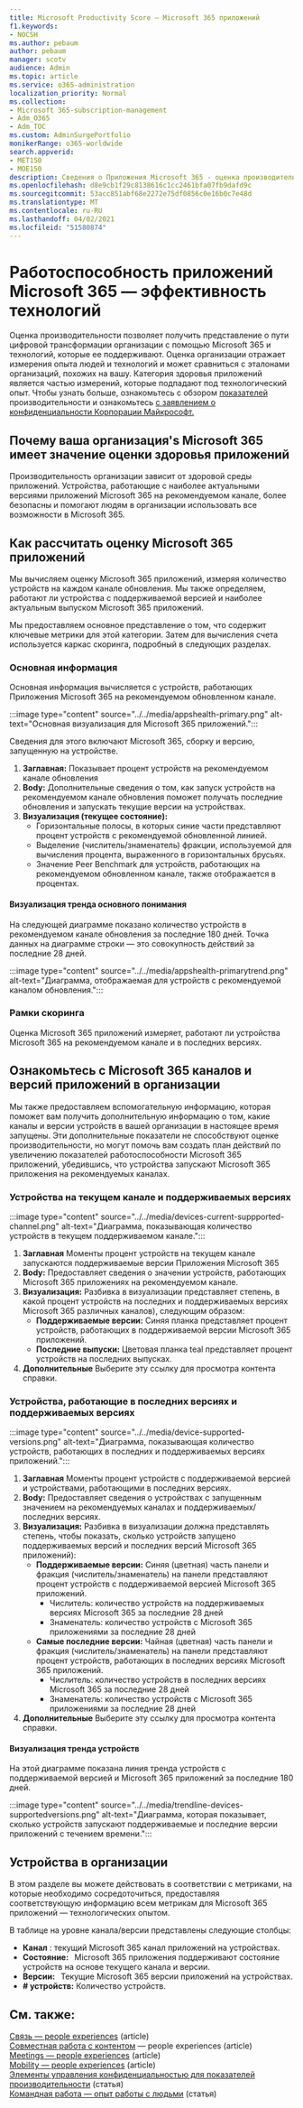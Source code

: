 ```yaml
---
title: Microsoft Productivity Score — Microsoft 365 приложений
f1.keywords:
- NOCSH
ms.author: pebaum
author: pebaum
manager: scotv
audience: Admin
ms.topic: article
ms.service: o365-administration
localization_priority: Normal
ms.collection:
- Microsoft 365-subscription-management
- Adm_O365
- Adm_TOC
ms.custom: AdminSurgePortfolio
monikerRange: o365-worldwide
search.appverid:
- MET150
- MOE150
description: Сведения о Приложения Microsoft 365 - оценка производительности опытом работы с технологиями.
ms.openlocfilehash: d8e9cb1f29c8138616c1cc2461bfa07fb9dafd9c
ms.sourcegitcommit: 53acc851abf68e2272e75df0856c0e16b0c7e48d
ms.translationtype: MT
ms.contentlocale: ru-RU
ms.lasthandoff: 04/02/2021
ms.locfileid: "51580874"
---
```

# <a name="microsoft-365-apps-health--technology-experiences"></a>Работоспособность приложений Microsoft 365 — эффективность технологий

Оценка производительности позволяет получить представление о пути цифровой трансформации организации с помощью Microsoft 365 и технологий, которые ее поддерживают. Оценка организации отражает измерения опыта людей и технологий и может сравниться с эталонами организаций, похожих на вашу. Категория здоровья приложений является частью измерений, которые подпадают под технологический опыт. Чтобы узнать больше, ознакомьтесь с обзором [показателей](productivity-score.md) производительности и ознакомьтесь [с заявлением о конфиденциальности Корпорации Майкрософт.](https://privacy.microsoft.com/privacystatement)

## <a name="why-your-organization39s-microsoft-365-apps-health-score-matters"></a>Почему ваша организация&#39;s Microsoft 365 имеет значение оценки здоровья приложений

Производительность организации зависит от здоровой среды приложений. Устройства, работающие с наиболее актуальными версиями приложений Microsoft 365 на рекомендуемом канале, более безопасны и помогают людям в организации использовать все возможности в Microsoft 365.

## <a name="how-we-calculate-the-microsoft-365-apps-health-score"></a>Как рассчитать оценку Microsoft 365 приложений

Мы вычисляем оценку Microsoft 365 приложений, измеряя количество устройств на каждом канале обновления. Мы также определяем, работают ли устройства с поддерживаемой версией и наиболее актуальным выпуском Microsoft 365 приложений.

Мы предоставляем основное представление о том, что содержит ключевые метрики для этой категории. Затем для вычисления счета используется каркас скоринга, подробный в следующих разделах.

### <a name="primary-insight"></a>Основная информация

Основная информация вычисляется с устройств, работающих Приложения Microsoft 365 на рекомендуемом обновленном канале.

:::image type="content" source="../../media/appshealth-primary.png" alt-text="Основная визуализация для Microsoft 365 приложений.":::

Сведения для этого включают Microsoft 365, сборку и версию, запущенную на устройстве.

1. **Заглавная:**  Показывает процент устройств на рекомендуемом канале обновления
1. **Body:**  Дополнительные сведения о том, как запуск устройств на рекомендуемом канале обновления поможет получать последние обновления и запускать текущие версии на устройствах.
1. **Визуализация (текущее состояние):**
    - Горизонтальные полосы, в которых синие части представляют процент устройств с рекомендуемой обновленной линией.
    - Выделение (числитель/знаменатель) фракции, используемой для вычисления процента, выраженного в горизонтальных брусьях.
    - Значение Peer Benchmark для устройств, работающих на рекомендуемом обновленном канале, также отображается в процентах.

#### <a name="trend-visualization-of-the-primary-insight"></a>Визуализация тренда основного понимания

На следующей диаграмме показано количество устройств в рекомендуемом канале обновления за последние 180 дней. Точка данных на диаграмме строки — это совокупность действий за последние 28 дней.

:::image type="content" source="../../media/appshealth-primarytrend.png" alt-text="Диаграмма, отображаемая для устройств с рекомендуемой каналом обновления.":::

### <a name="scoring-framework"></a>Рамки скоринга

Оценка Microsoft 365 приложений измеряет, работают ли устройства Microsoft 365 на рекомендуемом канале и в последних версиях.

## <a name="explore-your-organization-microsoft-365-app-channels-and-versions"></a>Ознакомьтесь с Microsoft 365 каналов и версий приложений в организации

Мы также предоставляем вспомогательную информацию, которая поможет вам получить дополнительную информацию о том, какие каналы и версии устройств в вашей организации в настоящее время запущены. Эти дополнительные показатели не способствуют оценке производительности, но могут помочь вам создать план действий по увеличению показателей работоспособности Microsoft 365 приложений, убедившись, что устройства запускают Microsoft 365 приложения на рекомендуемых каналах.

### <a name="devices-on-current-channel-and-running-supported-versions"></a>Устройства на текущем канале и поддерживаемых версиях

:::image type="content" source="../../media/devices-current-suppported-channel.png" alt-text="Диаграмма, показывающая количество устройств в текущем поддерживаемом канале.":::

1. **Заглавная** Моменты процент устройств на текущем канале запускаются поддерживаемые версии Приложения Microsoft 365  
1. **Body:**  Предоставляет сведения о значении устройств, работающих Microsoft 365 приложениях на рекомендуемом канале.
1. **Визуализация:**  Разбивка в визуализации представляет степень, в какой процент устройств на последних и поддерживаемых версиях Microsoft 365 различных каналов), следующим образом:
    - **Поддерживаемые версии:** Синяя планка представляет процент устройств, работающих в поддерживаемой версии Microsoft 365 приложений.
    - **Последние выпуски:** Цветовая планка teal представляет процент устройств на последних выпусках.
1. **Дополнительные**   Выберите эту ссылку для просмотра контента справки.

### <a name="devices-running-latest-and-supported-versions"></a>Устройства, работающие в последних версиях и поддерживаемых версиях

:::image type="content" source="../../media/device-supported-versions.png" alt-text="Диаграмма, показывающая количество устройств, работающих в последних и поддерживаемых версиях приложений.":::

1. **Заглавная** Моменты процент устройств с поддерживаемой версией и устройствами, работающими в последних версиях.  
1. **Body:**  Предоставляет сведения о устройствах с запущенным значением на рекомендуемых каналах и поддерживаемых/последних версиях.
1. **Визуализация:** Разбивка в визуализации должна представлять степень, чтобы показать, сколько устройств запущено поддерживаемых версий и последних версий Microsoft 365 приложений):
    - **Поддерживаемые версии:** Синяя (цветная) часть панели и фракция (числитель/знаменатель) на панели представляют процент устройств с поддерживаемой версией Microsoft 365 приложений.
        - Числитель: количество устройств на поддерживаемых версиях Microsoft 365 за последние 28 дней
        - Знаменатель: количество устройств с Microsoft 365 приложениями за последние 28 дней
    - **Самые последние версии:** Чайная (цветная) часть панели и фракция (числитель/знаменатель) на панели представляют процент устройств, работающих в последних версиях Microsoft 365 приложений.
        - Числитель: количество устройств в последних версиях Microsoft 365 за последние 28 дней
        - Знаменатель: количество устройств с Microsoft 365 приложениями за последние 28 дней
1. **Дополнительные**   Выберите эту ссылку для просмотра контента справки.

#### <a name="trend-visualization-of-the-devices"></a>Визуализация тренда устройств

На этой диаграмме показана линия тренда устройств с поддерживаемой версией и Microsoft 365 приложений за последние 180 дней.

:::image type="content" source="../../media/trendline-devices-supportedversions.png" alt-text="Диаграмма, которая показывает, сколько устройств запускают поддерживаемые и последние версии приложений с течением времени.":::

## <a name="devices-in-your-organization"></a>Устройства в организации

В этом разделе вы можете действовать в соответствии с метриками, на которые необходимо сосредоточиться, предоставляя соответствующую информацию всем метрикам для Microsoft 365 приложений — технологических опытом.

В таблице на уровне канала/версии представлены следующие столбцы:

- **Канал** : текущий Microsoft 365 канал приложений на устройствах.
- **Состояние:**   Microsoft 365 приложения поддерживают состояние устройств на основе текущего канала и версии.
- **Версии:**   Текущие Microsoft 365 версии приложений на устройствах.
- **# устройств:**  Количество устройств.

## <a name="related-content"></a>См. также:

[Связь — people experiences](communication.md) (article)\
[Совместная работа с контентом](content-collaboration.md) — people experiences (article)\
[Meetings — people experiences](meetings.md) (article)\
[Mobility — people experiences](mobility.md) (article)\
[Элементы управления конфиденциальностью для показателей производительности](privacy.md) (статья)\
[Командная работа — опыт работы с людьми](teamwork.md) (статья)